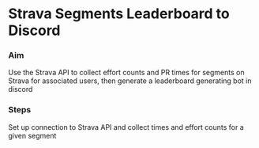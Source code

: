 # Strava Segments Leaderboard to Discord

### Aim 

Use the Strava API to collect effort counts and PR times for segments on Strava for associated users, then generate a leaderboard generating bot in discord


### Steps

Set up connection to Strava API and collect times and effort counts for a given segment